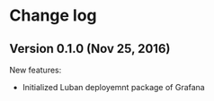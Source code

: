 # Change log

## Version 0.1.0 (Nov 25, 2016)

New features:
  * Initialized Luban deployemnt package of Grafana
